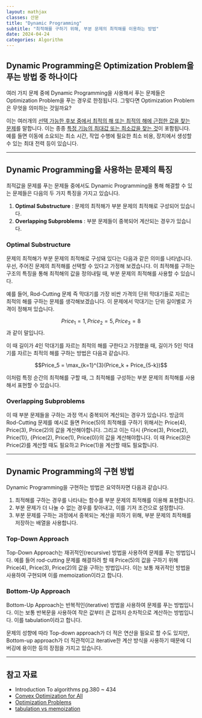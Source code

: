 ```yaml
---
layout: mathjax
classes: 산문
title: "Dynamic Programming"
subtitle: "최적해를 구하기 위해, 부분 문제의 최적해를 이용하는 방법"
date: 2024-04-24
categories: Algorithm
---
```


## Dynamic Programming은 Optimization Problem을 푸는 방법 중 하나이다

여러 가지 문제 중에 Dynamic Programming을 사용해서 푸는 문제들은 Optimization Problem을 푸는 경우로 한정됩니다. 그렇다면 Optimization Problem은 무엇을 의미하는 것일까요?

이는 여러개의 [선택 가능한 후보 중에서 최적의 해 또는 최적의 해에 근접한 값을 찾는 문제](https://convex-optimization-for-all.github.io/contents/chapter01/2021/01/07/01_01_optimization_problems/)를 말합니다. 이는 종종 [특정 기능의 최대값 또는 최소값을 찾는 것](https://www.sfu.ca/math-coursenotes/Math%20157%20Course%20Notes/sec_Optimization.html)이 포함됩니다. 예를 들면 이동에 소요되는 최소 시간, 작업 수행에 필요한 최소 비용, 장치에서 생성할 수 있는 최대 전력 등이 있습니다.

---

## Dynamic Programming을 사용하는 문제의 특징

최적값을 문제를 푸는 문제들 중에서도 Dynamic Programming을 통해 해결할 수 있는 문제들은 다음의 두 가지 특징을 가지고 있습니다.

1. **Optimal Substructure** : 문제의 최적해가 부분 문제의 최적해로 구성되어 있습니다.
2. **Overlapping Subproblems** : 부분 문제들이 중복되어 계산되는 경우가 있습니다.

### Optimal Substructure

문제의 최적해가 부분 문제의 최적해로 구성돼 있다는 다음과 같은 의미를 나타냅니다. 우선, 주어진 문제의 최적해를 선택할 수 있다고 가정해 보겠습니다. 이 최적해를 구하는 구조의 특징을 통해 최적해의 값을 정의내릴 때, 부분 문제의 최적해를 사용할 수 있습니다.

예를 들어, Rod-Cutting 문제 즉 막대기를 가장 비싼 가격의 단위 막대기들로 자르는 최적의 해를 구하는 문제를 생각해보겠습니다. 이 문제에서 막대기는 단위 길이별로 가격이 정해져 있습니다.

$$Price_1 = 1, Price_2 = 5, Price_3 = 8$$과 같이 말입니다.

이 때 길이가 4인 막대기를 자르는 최적의 해를 구한다고 가정했을 때, 길이가 5인 막대기를 자르는 최적의 해를 구하는 방법은 다음과 같습니다.

$$Price_5 = \max_{k=1}^{3}(Price_k + Price_{5-k})$$

이처럼 특정 순간의 최적해를 구할 때, 그 최적해를 구성하는 부분 문제의 최적해를 사용해서 표현할 수 있습니다.

### Overlapping Subproblems

이 때 부분 문제들을 구하는 과정 역시 중복되어 계산되는 경우가 있습니다. 방금의 Rod-Cutting 문제를 예시로 들면 Price(5)의 최적해를 구하기 위해서는 Price(4), Price(3), Price(2)의 값을 계산해야합니다. 그리고 이는 다시 {Price(3), Price(2), Price(1)}, {Price(2), Price(1), Price(0)}의 값을 계산해야합니다. 이 때 Price(3)은 Price(2)를 계산할 때도 필요하고 Price(1)을 계산할 때도 필요합니다.

---

## Dynamic Programming의 구현 방법

Dynamic Programming을 구현하는 방법은 요약하자면 다음과 같습니다.

1. 최적해를 구하는 경우를 나타내는 함수를 부분 문제의 최적해를 이용해 표현합니다.
2. 부분 문제가 더 나눌 수 없는 경우를 찾아내고, 이를 기저 조건으로 설정합니다.
3. 부분 문제를 구하는 과정에서 중복되는 계산을 피하기 위해, 부분 문제의 최적해를 저장하는 배열을 사용합니다.

### Top-Down Approach

Top-Down Approach는 재귀적인(recursive) 방법을 사용하여 문제를 푸는 방법입니다. 예를 들어 rod-cutting 문제를 해결하려 할 때 Price(5)의 값을 구하기 위해 Price(4), Price(3), Price(2)의 값을 구하는 방법입니다. 이는 보통 재귀적인 방법을 사용하여 구현되며 이를 memoization이라고 합니다.

### Bottom-Up Approach

Bottom-Up Approach는 반복적인(iterative) 방법을 사용하여 문제를 푸는 방법입니다. 이는 보통 반복문을 사용하여 작은 값부터 큰 값까지 순차적으로 계산하는 방법입니다. 이를 tabulation이라고 합니다.

문제의 성향에 따라 Top-down approach가 더 적은 연산을 필요로 할 수도 있지만, Bottom-up approach가 더 직관적이고 iterative한 계산 방식을 사용하기 때문에 디버깅에 용이한 등의 장점을 가지고 있습니다.

---

## 참고 자료

- Introduction To algorithms pg.380 ~ 434
- [Convex Optimization for All](https://convex-optimization-for-all.github.io/contents/chapter01/2021/01/07/01_01_optimization_problems/)
- [Optimization Problems](https://www.sfu.ca/math-coursenotes/Math%20157%20Course%20Notes/sec_Optimization.html)
- [tabulation vs memoization](https://www.geeksforgeeks.org/tabulation-vs-memoization/)
